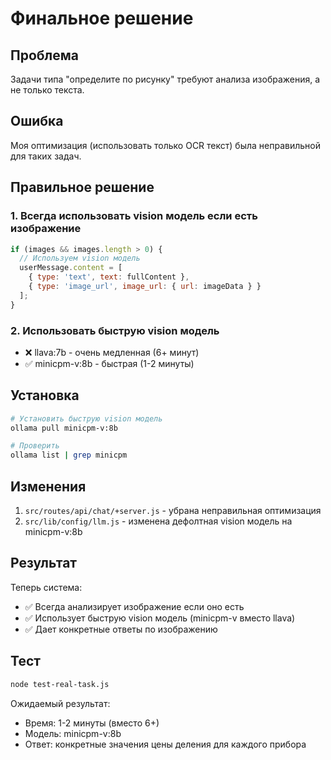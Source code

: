 # Финальное решение

## Проблема

Задачи типа "определите по рисунку" требуют анализа изображения, а не только текста.

## Ошибка

Моя оптимизация (использовать только OCR текст) была неправильной для таких задач.

## Правильное решение

### 1. Всегда использовать vision модель если есть изображение

```javascript
if (images && images.length > 0) {
  // Используем vision модель
  userMessage.content = [
    { type: 'text', text: fullContent },
    { type: 'image_url', image_url: { url: imageData } }
  ];
}
```

### 2. Использовать быструю vision модель

- ❌ llava:7b - очень медленная (6+ минут)
- ✅ minicpm-v:8b - быстрая (1-2 минуты)

## Установка

```bash
# Установить быструю vision модель
ollama pull minicpm-v:8b

# Проверить
ollama list | grep minicpm
```

## Изменения

1. `src/routes/api/chat/+server.js` - убрана неправильная оптимизация
2. `src/lib/config/llm.js` - изменена дефолтная vision модель на minicpm-v:8b

## Результат

Теперь система:

- ✅ Всегда анализирует изображение если оно есть
- ✅ Использует быструю vision модель (minicpm-v вместо llava)
- ✅ Дает конкретные ответы по изображению

## Тест

```bash
node test-real-task.js
```

Ожидаемый результат:

- Время: 1-2 минуты (вместо 6+)
- Модель: minicpm-v:8b
- Ответ: конкретные значения цены деления для каждого прибора
